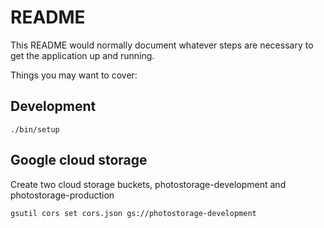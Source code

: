 # README

This README would normally document whatever steps are necessary to get the
application up and running.

Things you may want to cover:

## Development

```
./bin/setup
```

## Google cloud storage

Create two cloud storage buckets, photostorage-development and photostorage-production

```
gsutil cors set cors.json gs://photostorage-development
```
